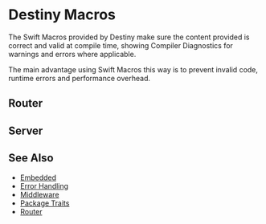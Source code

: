 # Destiny Macros

The Swift Macros provided by Destiny make sure the content provided is correct and valid at compile time, showing Compiler Diagnostics for warnings and errors where applicable.

The main advantage using Swift Macros this way is to prevent invalid code, runtime errors and performance overhead.

## Router

## Server

## See Also
- [Embedded](https://github.com/RandomHashTags/destiny/tree/main/Sources/Documentation.docc/Embedded.md)
- [Error Handling](https://github.com/RandomHashTags/destiny/tree/main/Sources/Documentation.docc/ErrorHandling.md)
- [Middleware](https://github.com/RandomHashTags/destiny/tree/main/Sources/Documentation.docc/Middleware.md)
- [Package Traits](https://github.com/RandomHashTags/destiny/tree/main/Sources/Documentation.docc/PackageTraits.md)
- [Router](https://github.com/RandomHashTags/destiny/tree/main/Sources/Documentation.docc/Router.md)